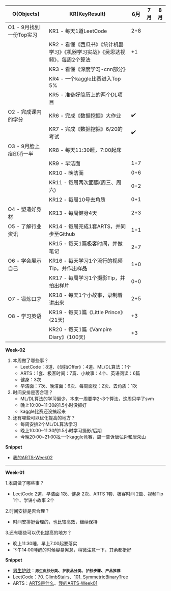 





| O(Objects)              | KR(KeyResult)                                                | 6月  | 7月  | 8月  |
| ----------------------- | ------------------------------------------------------------ | ---- | ---- | ---- |
| O1 - 9月找到一份Top实习 | KR1 - 每天1道LeetCode                                        | 2+8  |      |      |
|                         | KR2 - 看懂《西瓜书》《统计机器学习》《机器学习实战》《吴恩达视频》，每周2个算法 | +1   |      |      |
|                         | KR3 - 看懂《深度学习-cnn部分》                               |      |      |      |
|                         | KR4 - 一个kaggle比赛进入Top 5%                               |      |      |      |
|                         | KR5 - 准备好简历上的两个DL项目                               |      |      |      |
| O2 - 完成课内的学分     | KR6 - 完成《数据挖掘》大作业                                 | ✔️    |      |      |
|                         | KR7 - 完成《数据挖掘》6/20的考试                             | ✔️    |      |      |
| O3 - 9月脸上痘印消一半  | KR8 - 每天11:30睡，7:00起床                                  |      |      |      |
|                         | KR9 - 早洁面                                                 | 1+7  |      |      |
|                         | KR10 - 晚洁面                                                | 0+6  |      |      |
|                         | KR11 - 每周两次面膜(周三、周六)                              | 0+2  |      |      |
|                         | KR12 - 每周10号去角质                                        | 0+1  |      |      |
| O4 - 塑造好身材         | KR13 - 每周健身4天                                           | 2+3  |      |      |
| O5 - 了解行业资讯       | KR14 - 每周完成1套ARTS，并同步至Github                       | 1+1  |      |      |
|                         | KR15 - 每天1篇极客时间，并做笔记                             | 2+7  |      |      |
| O6 - 学会展示自己       | KR16 - 每天学习1个流行的视频Tip，并作出样品                  | 1+0  |      |      |
|                         | KR17 - 每周学习1个摄影Tip，并拍出样片                        | 0+0  |      |      |
| O7 - 锻炼口才           | KR18 - 每天1个小故事，录制着讲出来                           | 2+5  |      |      |
| O8 - 学习英语           | KR19 - 每天1篇《Little Prince》(21天)                        | +3   |      |      |
|                         | KR20 - 每天1篇《Vampire Diary》(100天)                       | +3   |      |      |



**Week-02**

1. 本周做了哪些事？
   + LeetCode：8道、《剑指Offer》：4道、ML/DL算法：1个
   + ARTS：1套、极客时间：7篇、小故事：4个、英语阅读：6篇
   + 健身：3次
   + 早洁面：7次、晚洁面：6次、每周面膜：2次、去角质：1次
2. 时间安排是否合理？
   + ML/DL算法的学习偏少，本来一周要学2~3个算法，这周只学了svm
   + 晚上10:00~11:30的1.5小时没抓好
   + kaggle比赛还没搞起来
3. 还有哪些可以优化提高的地方？
   + 每周安排2个ML/DL算法学习
   + 晚上10:00~11:30的1.5小时学习摄影/后期
   + 今晚20:00~21:00找一个kaggle竞赛，周一告诉唐弘舜和唐荣山

**Snippet**

+ [我的ARTS-Week02](https://github.com/MrArcrM/ARTS/blob/master/Week-02/Week-02.md)

---

**Week-01**

1.本周做了哪些事？

+ LeetCode 2道、早洁面 1次、健身 2次、ARTS 1套、极客时间 2篇、视频Tip 1个、学讲小故事 2个

2.时间安排是否合理？

+ 时间安排挺合理的，也比较高效，继续保持

3.还有哪些可以优化提高的地方？

+ 晚上11:30睡，早上7:00起要落实
+ 下午14:00睡醒的时候容易懈怠，稍微注意一下，其余都挺好

**Snippet**

+ [男生护肤](./snippet/男生护肤.md)：**`男生皮肤分类`、`护肤品分类`、`护肤步骤`、`产品推荐`**
+ LeetCode：[70. ClimbStairs](https://leetcode-cn.com/problems/climbing-stairs/)、[101. SymmetricBinaryTree](https://leetcode-cn.com/problems/symmetric-tree/)
+ ARTS：[ARTS是什么](https://www.zhihu.com/question/301150832)、[我的ARTS-Week01](https://github.com/MrArcrM/ARTS/blob/master/Week-01/Week-01.md)